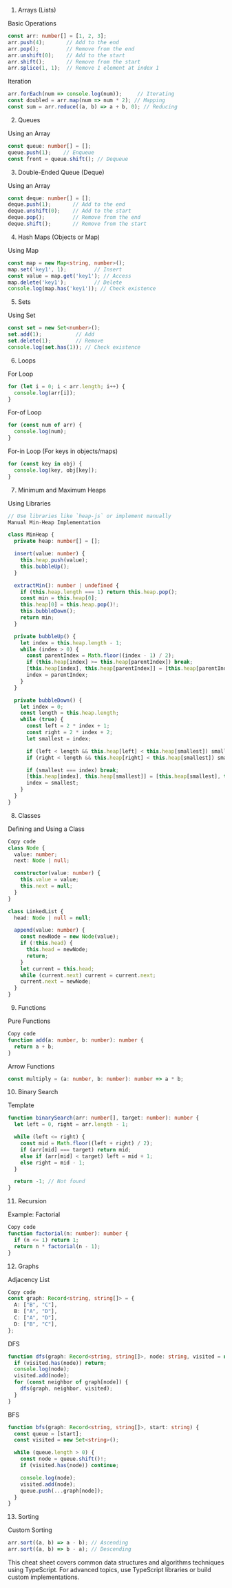 1. Arrays (Lists)

Basic Operations
```typescript
const arr: number[] = [1, 2, 3];
arr.push(4);       // Add to the end
arr.pop();         // Remove from the end
arr.unshift(0);    // Add to the start
arr.shift();       // Remove from the start
arr.splice(1, 1);  // Remove 1 element at index 1
```

Iteration
```typescript
arr.forEach(num => console.log(num));     // Iterating
const doubled = arr.map(num => num * 2); // Mapping
const sum = arr.reduce((a, b) => a + b, 0); // Reducing
```

2. Queues

Using an Array
```typescript
const queue: number[] = [];
queue.push(1);    // Enqueue
const front = queue.shift(); // Dequeue
```

3. Double-Ended Queue (Deque)

Using an Array
```typescript
const deque: number[] = [];
deque.push(1);       // Add to the end
deque.unshift(0);    // Add to the start
deque.pop();         // Remove from the end
deque.shift();       // Remove from the start
```

4. Hash Maps (Objects or Map)

Using Map
```typescript
const map = new Map<string, number>();
map.set('key1', 1);         // Insert
const value = map.get('key1'); // Access
map.delete('key1');         // Delete
console.log(map.has('key1')); // Check existence
```

5. Sets

Using Set
```typescript
const set = new Set<number>();
set.add(1);           // Add
set.delete(1);        // Remove
console.log(set.has(1)); // Check existence
```

6. Loops

For Loop
```typescript
for (let i = 0; i < arr.length; i++) {
  console.log(arr[i]);
}
```

For-of Loop
```typescript
for (const num of arr) {
  console.log(num);
}
```

For-in Loop (For keys in objects/maps)
```typescript
for (const key in obj) {
  console.log(key, obj[key]);
}
```

7. Minimum and Maximum Heaps

Using Libraries
```typescript
// Use libraries like `heap-js` or implement manually
Manual Min-Heap Implementation
```

```typescript
class MinHeap {
  private heap: number[] = [];

  insert(value: number) {
    this.heap.push(value);
    this.bubbleUp();
  }

  extractMin(): number | undefined {
    if (this.heap.length === 1) return this.heap.pop();
    const min = this.heap[0];
    this.heap[0] = this.heap.pop()!;
    this.bubbleDown();
    return min;
  }

  private bubbleUp() {
    let index = this.heap.length - 1;
    while (index > 0) {
      const parentIndex = Math.floor((index - 1) / 2);
      if (this.heap[index] >= this.heap[parentIndex]) break;
      [this.heap[index], this.heap[parentIndex]] = [this.heap[parentIndex], this.heap[index]];
      index = parentIndex;
    }
  }

  private bubbleDown() {
    let index = 0;
    const length = this.heap.length;
    while (true) {
      const left = 2 * index + 1;
      const right = 2 * index + 2;
      let smallest = index;

      if (left < length && this.heap[left] < this.heap[smallest]) smallest = left;
      if (right < length && this.heap[right] < this.heap[smallest]) smallest = right;

      if (smallest === index) break;
      [this.heap[index], this.heap[smallest]] = [this.heap[smallest], this.heap[index]];
      index = smallest;
    }
  }
}
```

8. Classes

Defining and Using a Class
```typescript
Copy code
class Node {
  value: number;
  next: Node | null;

  constructor(value: number) {
    this.value = value;
    this.next = null;
  }
}

class LinkedList {
  head: Node | null = null;

  append(value: number) {
    const newNode = new Node(value);
    if (!this.head) {
      this.head = newNode;
      return;
    }
    let current = this.head;
    while (current.next) current = current.next;
    current.next = newNode;
  }
}
```

9. Functions

Pure Functions
```typescript
Copy code
function add(a: number, b: number): number {
  return a + b;
}
```

Arrow Functions
```typescript
const multiply = (a: number, b: number): number => a * b;
```

10. Binary Search

Template
```typescript
function binarySearch(arr: number[], target: number): number {
  let left = 0, right = arr.length - 1;

  while (left <= right) {
    const mid = Math.floor((left + right) / 2);
    if (arr[mid] === target) return mid;
    else if (arr[mid] < target) left = mid + 1;
    else right = mid - 1;
  }

  return -1; // Not found
}
```

11. Recursion

Example: Factorial
```typescript
Copy code
function factorial(n: number): number {
  if (n <= 1) return 1;
  return n * factorial(n - 1);
}
```

12. Graphs

Adjacency List
```typescript
Copy code
const graph: Record<string, string[]> = {
  A: ["B", "C"],
  B: ["A", "D"],
  C: ["A", "D"],
  D: ["B", "C"],
};
```

DFS
```typescript
function dfs(graph: Record<string, string[]>, node: string, visited = new Set<string>()) {
  if (visited.has(node)) return;
  console.log(node);
  visited.add(node);
  for (const neighbor of graph[node]) {
    dfs(graph, neighbor, visited);
  }
}
```

BFS
```typescript
function bfs(graph: Record<string, string[]>, start: string) {
  const queue = [start];
  const visited = new Set<string>();

  while (queue.length > 0) {
    const node = queue.shift()!;
    if (visited.has(node)) continue;

    console.log(node);
    visited.add(node);
    queue.push(...graph[node]);
  }
}
```

13. Sorting

Custom Sorting
```typescript
arr.sort((a, b) => a - b); // Ascending
arr.sort((a, b) => b - a); // Descending
```

This cheat sheet covers common data structures and algorithms techniques using TypeScript. 
For advanced topics, use TypeScript libraries or build custom implementations.
